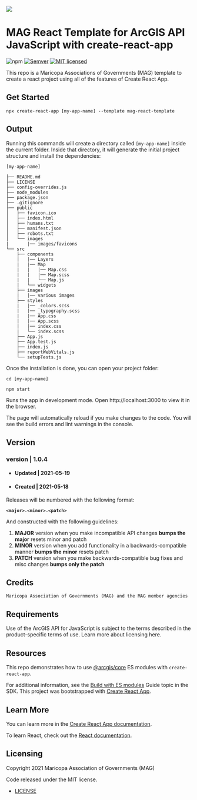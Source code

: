 ![](http://geo.azmag.gov/maps/readonaz/app/resources/img/maglogo_black.png)

# MAG React Template for ArcGIS API JavaScript with create-react-app

![npm](https://img.shields.io/npm/v/cra-template-mag-react-template)
[![Semver](http://img.shields.io/SemVer/2.0.0.png)](http://semver.org/)
[![MIT licensed](https://img.shields.io/badge/license-MIT-blue.svg)](https://opensource.org/licenses/MIT)

This repo is a Maricopa Associations of Governments (MAG) template to create a react project using all of the features of Create React App.

## Get Started

```
npx create-react-app [my-app-name] --template mag-react-template
```

## Output

Running this commands will create a directory called `[my-app-name]` inside the current folder. Inside that directory, it will generate the initial project structure and install the dependencies:

```
[my-app-name]

├── README.md
├── LICENSE
├── config-overrides.js
├── node_modules
├── package.json
├── .gitignore
├── public
│   ├── favicon.ico
│   ├── index.html
│   ├── humans.txt
│   ├── manifest.json
│   ├── robots.txt
│   └── images
|       |── images/favicons
└── src
    ├── components
    |   |── Layers
    |   |── Map
    |   |   |── Map.css
    |   |   |── Map.scss
    |   |   └── Map.js
    |   └── widgets
    ├── images
    |   |── various images
    ├── styles
    |   |── _colors.scss
    |   |── _typography.scss
    |   |── App.css
    |   |── App.scss
    |   |── index.css
    |   └── index.scss
    ├── App.js
    ├── App.test.js
    ├── index.js
    ├── reportWebVitals.js
    └── setupTests.js
```

Once the installation is done, you can open your project folder:

```
cd [my-app-name]
```

```
npm start
```

Runs the app in development mode. Open http://localhost:3000 to view it in the browser.

The page will automatically reload if you make changes to the code. You will see the build errors and lint warnings in the console.

## Version

### version | 1.0.4

- #### Updated | 2021-05-19

- #### Created | 2021-05-18

Releases will be numbered with the following format:

**`<major>.<minor>.<patch>`**

And constructed with the following guidelines:

1. **MAJOR** version when you make incompatible API changes **bumps the major** resets minor and patch
2. **MINOR** version when you add functionality in a backwards-compatible manner **bumps the minor** resets patch
3. **PATCH** version when you make backwards-compatible bug fixes and misc changes **bumps only the patch**

## Credits

`Maricopa Association of Governments (MAG) and the MAG member agencies`

## Requirements

Use of the ArcGIS API for JavaScript is subject to the terms described in the product-specific terms of use. Learn more about licensing here.

## Resources

This repo demonstrates how to use [@arcgis/core](https://www.npmjs.com/package/@arcgis/core) ES modules with `create-react-app`.

For additional information, see the [Build with ES modules](https://developers.arcgis.com/javascript/latest/es-modules/) Guide topic in the SDK.
This project was bootstrapped with [Create React App](https://github.com/facebook/create-react-app).

## Learn More

You can learn more in the [Create React App documentation](https://facebook.github.io/create-react-app/docs/getting-started).

To learn React, check out the [React documentation](https://reactjs.org/).

## Licensing

Copyright 2021 Maricopa Association of Governments (MAG)

Code released under the MIT license.

- [LICENSE](LICENSE)

